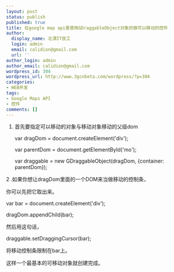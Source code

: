 ```yaml
---
layout: post
status: publish
published: true
title: 在google map api里使用GDraggableObject对象的做可以移动的控件
author:
  display_name: 北漂IT民工
  login: admin
  email: calidion@gmail.com
  url: ''
author_login: admin
author_email: calidion@gmail.com
wordpress_id: 304
wordpress_url: http://www.3gcnbeta.com/wordpress/?p=304
categories:
- WEB开发
tags:
- Google Maps API
- 控件
comments: []
---
```

1. 首先要指定可以移动的对象与移动对象移动的父级dom

   var dragDom = document.createElement('div');

   var parentDom = document.getElementById('mo');

   var draggable = new GDraggableObject(dragDom, {container: parentDom});

2 .如果你想让dragDom里面的一个DOM来当做移动的控制条，

你可以先把它取出来。

   var bar = document.createElement('div');

dragDom.appendChild(bar);

然后用这句话，

   draggable.setDraggingCursor(bar);

将移动控制条限制在bar上。

这样一个最基本的可移动对象就创建完成。
